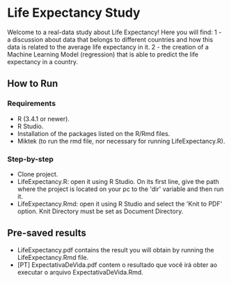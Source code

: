 # Life Expectancy Study
Welcome to a real-data study about Life Expectancy! Here you will find: 
1 - a discussion about data that belongs to different countries and how this data is related to the average life expectancy in it. 
2 - the creation of a Machine Learning Model (regression) that is able to predict the life expectancy in a country.

## How to Run
### Requirements
- R (3.4.1 or newer).
- R Studio.
- Installation of the packages listed on the R/Rmd files.
- Miktek (to run the rmd file, nor necessary for running LifeExpectancy.R).

### Step-by-step
- Clone project.
- LifeExpectancy.R: open it using R Studio. On its first line, give the path where the project is located on your pc to the 'dir' variable and then run it.
- LifeExpectancy.Rmd: open it using R Studio and select the 'Knit to PDF' option. Knit Directory must be set as Document Directory.

## Pre-saved results
- LifeExpectancy.pdf contains the result you will obtain by running the LifeExpectancy.Rmd file.
- [PT] ExpectativaDeVida.pdf contem o resultado que você irá obter ao executar o arquivo ExpectativaDeVida.Rmd.